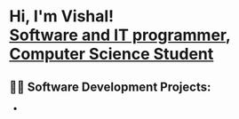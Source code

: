 <h1>Hi, I'm Vishal! <br/><a href="https://github.com/Vishal-Perla">Software and IT programmer</a>, <a href="https://www.linkedin.com/in/vishal-perla-815388332/">Computer Science Student</a>

<h2>👨‍💻 Software Development Projects:</h2>

- <b></b>
